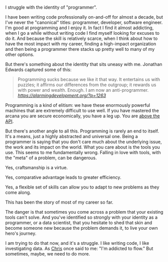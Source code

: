 I struggle with the identity of "programmer".

I have been writing code professionally on-and-off for almost a decade, but I've never the "canonical" titles: programmer, developer, software engineer. I'm good at programming and I enjoy it. In fact I find it almost addicting, when I go a while without writing code I find myself looking for excuses to do it. And because the skill is relatively scarce, when I think about how to have the most impact with my career, finding a high-impact organization and then being a programmer there stacks up pretty well to many of my other options.

But there's something about the identity that sits uneasy with me. Jonathan Edwards captured some of this:

<blockquote class="quoteback" darkmode="" data-title="The%20User%20Liberation%20Front" data-author="" cite="https://alarmingdevelopment.org/?p=1263">
Programming sucks because we like it that way. It entertains us with puzzles; it affirms our differences from the outgroup; it rewards us with power and wealth. Enough. I am now an anti-programmer.
<footer> <cite><a href="https://alarmingdevelopment.org/?p=1263">https://alarmingdevelopment.org/?p=1263</a></cite></footer>
</blockquote>
<script note="" src="https://cdn.jsdelivr.net/gh/Blogger-Peer-Review/quotebacks@1/quoteback.js"></script>

Programming is a kind of elitism: we have these enormously powerful machines that are extremely difficult to use well. If you have mastered the arcana you are secure economically, you have a leg up. You are [above the API](https://rein.pk/replacing-middle-management-with-apis).

But there's another angle to all this. Programming is rarely an end to itself. It's a means, just a highly abstracted and universal one. Being a programmer is saying that you don't care much about the underlying issue, the work and its impact on the world. What you care about is the tools you use. This seems to me fundamentally wrong. Falling in love with tools, with the "meta" of a problem, can be dangerous. 

Yes, craftsmanship is a virtue.

Yes, comparative advantage leads to greater efficiency.

Yes, a flexible set of skills can allow you to adapt to new problems as they come along. 

This has been the story of most of my career so far. 

The danger is that sometimes you come across a problem that your existing tools can't solve. And you've identified so strongly with your identity as a programmer, or a data scientist, that you hesitate to shed that skin and become someone new because the problem demands it, to live your own hero's journey.

I am trying to do that now, and it's a struggle. I like writing code, I like investigating data. As [Chris](https://twitter.com/unthinkingly) once said to me: "I'm addicted to flow." But sometimes, maybe, we need to do more.
